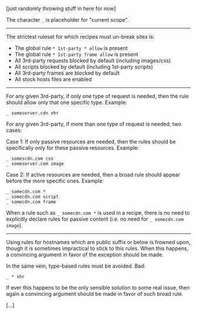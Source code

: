 [just randomly throwing stuff in here for now]

The character `_` is placeholder for "current scope".

***

The strictest ruleset for which recipes must un-break sites is:

- The global rule `* 1st-party * allow` is present
- The global rule `* 1st-party frame allow` is present
- All 3rd-party requests blocked by default (including images/css)
- All scripts blocked by default (including 1st-party scripts)
- All 3rd-party frames are blocked by default
- All stock hosts files are enabled

***

For any given 3rd-party, if only one type of request is needed, then the rule should allow only that one specific type. Example:

    _ someserver.cdn xhr

For any given 3rd-party, if more than one type of request is needed, two cases:

Case 1: If only passive resources are needed, then the rules should be specifically only for these passive resources. Example:

    _ somescdn.com css
    _ someserver.com image

Case 2: If active resources are needed, then a broad rule should appear before the more specific ones. Example:

    _ somecdn.com *
    _ somecdn.com script
    _ somecdn.com frame

When a rule such as `_ somecdn.com *` is used in a recipe, there is no need to explicitly declare rules for passive content (i.e. no need for `_ somecdn.com image`).

***

Using rules for hostnames which are public suffix or below is frowned upon, though it is sometimes impractical to stick to this rules. When this happens, a convincing argument in favor of the exception should be made.

In the same vein, type-based rules must be avoided. Bad:

    _ * xhr

If ever this happens to be the only sensible solution to some real issue, then again a convincing argument should be made in favor of such broad rule.

[...]